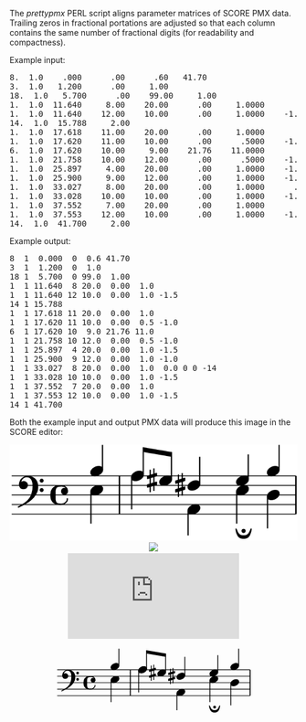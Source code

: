 The _prettypmx_ PERL script aligns parameter matrices of SCORE PMX
data.  Trailing zeros in fractional portations are adjusted so that
each column contains the same number of fractional digits (for
readability and compactness).

Example input:

<pre>
8.  1.0    .000      .00      .60   41.70
3.  1.0   1.200      .00     1.00
18.  1.0   5.700      .00    99.00     1.00
1.  1.0  11.640     8.00    20.00      .00     1.0000
1.  1.0  11.640    12.00    10.00      .00     1.0000    -1.50
14.  1.0  15.788     2.00
1.  1.0  17.618    11.00    20.00      .00     1.0000
1.  1.0  17.620    11.00    10.00      .00      .5000    -1.00      .00
6.  1.0  17.620    10.00     9.00    21.76    11.0000
1.  1.0  21.758    10.00    12.00      .00      .5000    -1.00      .00
1.  1.0  25.897     4.00    20.00      .00     1.0000    -1.50
1.  1.0  25.900     9.00    12.00      .00     1.0000    -1.00
1.  1.0  33.027     8.00    20.00      .00     1.0000      .00      .00      .00   -14.00
1.  1.0  33.028    10.00    10.00      .00     1.0000    -1.50
1.  1.0  37.552     7.00    20.00      .00     1.0000
1.  1.0  37.553    12.00    10.00      .00     1.0000    -1.50
14.  1.0  41.700     2.00
</pre>

Example output:

<pre>
8  1  0.000  0  0.6 41.70
3  1  1.200  0  1.0
18 1  5.700  0 99.0  1.00
1  1 11.640  8 20.0  0.00  1.0
1  1 11.640 12 10.0  0.00  1.0 -1.5
14 1 15.788 
1  1 17.618 11 20.0  0.00  1.0
1  1 17.620 11 10.0  0.00  0.5 -1.0
6  1 17.620 10  9.0 21.76 11.0
1  1 21.758 10 12.0  0.00  0.5 -1.0
1  1 25.897  4 20.0  0.00  1.0 -1.5
1  1 25.900  9 12.0  0.00  1.0 -1.0
1  1 33.027  8 20.0  0.00  1.0  0.0 0 0 -14
1  1 33.028 10 10.0  0.00  1.0 -1.5
1  1 37.552  7 20.0  0.00  1.0
1  1 37.553 12 10.0  0.00  1.0 -1.5
14 1 41.700
</pre>

Both the example input and output PMX data will produce this image in the SCORE editor:

<center>
   <img type="image/svg+xml" src="example/example.svg?raw=true">
</center>

<center>
   <img type="image/svg+xml" src="http://htmlpreview.github.com/?http://raw.github.com/craigsapp/prettypmx/master/example/example.svg">
</center>

<center>
   <object type="image/svg+xml" data="http://htmlpreview.github.com/?http://raw.github.com/craigsapp/prettypmx/master/example/example.svg">
</object>
</center>

<center>
   <embed type="image/svg+xml" src="http://htmlpreview.github.com/?http://raw.github.com/craigsapp/prettypmx/master/example/example.svg">
</center>

<center>
<?xml version="1.0"?>
<!DOCTYPE svg PUBLIC "-//W3C//DTD SVG 1.1//EN"
  "http://www.w3.org/Graphics/SVG/1.1/DTD/svg11.dtd">

<svg version="1.1"
     xmlns="http://www.w3.org/2000/svg"
     xmlns:xlink="http://www.w3.org/1999/xlink"
     viewBox="37 0 114 38"
     width="342" height="114">
<g transform="translate(0,86) scale(1,-1) scale(.01800) translate(2100,27250)" stroke-linejoin="round" color="black" stroke="currentColor" fill="none" stroke-width="26.7067"  fill-rule="evenodd">
<defs>
<g id="P00">
<path  d="
M118 -168
L162 -168
L200 -162
L256 -143
L306 -118
L350 -87
L368 -68
L400 -31
L418 6
L425 43
L425 68
L418 93
L412 106
L393 131
L368 150
L356 156
L337 162
L306 168
L262 168
L225 162
L187 150
L168 143
L118 118
L75 87
L56 68
L25 31
L6 -6
L0 -43
L0 -68
L6 -93
L12 -106
L31 -131
L56 -150
L68 -156
L87 -162
L118 -168
Z" fill="currentColor"/>
</g>
</defs>
<defs>
<g id="P01">
<path  d="
M-356 400
L-356 -425
M-218 -375
L-218 450
"/>
<path  d="
M-125 212
L-125 262
L-450 162
L-450 81
L-125 181
L-125 212
Z" fill="currentColor"/>
<path  d="
M-125 -93
L-125 -56
L-450 -156
L-450 -237
L-125 -137
L-125 -93
Z" fill="currentColor"/>
</g>
</defs>
<path stroke-width="20.0300" d="
M0 -24000
L6255 -24000
M0 -23790
L6255 -23790
M0 -23580
L6255 -23580
M0 -23370
L6255 -23370
M0 -23160
L6255 -23160
"/>
<path  d="
M180 -23381
L187 -23400
L198 -23415
L213 -23430
L232 -23437
L255 -23441
L262 -23441
L288 -23437
L307 -23430
L322 -23418
L333 -23403
L341 -23388
L345 -23366
L345 -23355
L341 -23336
L333 -23321
L318 -23306
L307 -23298
L292 -23291
L273 -23287
L255 -23287
L232 -23295
L221 -23302
L210 -23321
L198 -23310
L202 -23283
L210 -23261
L217 -23246
L236 -23216
L213 -23238
L202 -23253
L195 -23268
L183 -23298
L176 -23328
L176 -23351
L180 -23381
Z" fill="currentColor"/>
<path  d="
M236 -23216
L262 -23197
L285 -23186
L307 -23178
L330 -23175
"/>
<path  d="
M277 -23782
L322 -23756
L375 -23722
L431 -23677
L480 -23628
L502 -23598
L528 -23561
L543 -23531
L558 -23497
L566 -23471
L570 -23445
L573 -23411
L573 -23385
L570 -23347
L562 -23321
L551 -23291
L540 -23268
L521 -23242
L502 -23223
L480 -23208
L465 -23197
L438 -23186
L412 -23178
L378 -23175
L330 -23175
L375 -23182
L393 -23190
L416 -23205
L438 -23231
L450 -23250
L461 -23280
L468 -23317
L472 -23362
L472 -23403
L468 -23463
L461 -23505
L453 -23538
L442 -23576
L423 -23617
L408 -23643
L386 -23673
L360 -23703
L345 -23718
L318 -23741
L288 -23763
L266 -23778
L221 -23805
L150 -23842
L150 -23846
L198 -23823
L277 -23782
Z" fill="currentColor"/>
<path  d="
M633 -23272
L637 -23280
L645 -23291
L656 -23295
L667 -23295
L678 -23291
L686 -23280
L690 -23272
L690 -23257
L686 -23250
L678 -23238
L667 -23235
L656 -23235
L645 -23238
L637 -23250
L633 -23257
L633 -23272
Z" fill="currentColor"/>
<path  d="
M633 -23478
L637 -23486
L645 -23497
L656 -23501
L667 -23501
L678 -23497
L686 -23486
L690 -23478
L690 -23463
L686 -23456
L678 -23445
L667 -23441
L656 -23441
L645 -23445
L637 -23456
L633 -23463
L633 -23478
Z" fill="currentColor"/>
<path  d="
M1226 -23651
L1226 -23685
L1215 -23718
L1181 -23752
L1147 -23775
L1091 -23786
L1057 -23786
M1068 -23381
L1102 -23381
L1158 -23392
L1181 -23403
L1215 -23437
L1226 -23482
L1226 -23505
"/>
<path  d="
M1080 -23786
L1035 -23786
L978 -23775
L933 -23752
L911 -23730
L888 -23696
L877 -23673
L866 -23617
L866 -23561
L877 -23493
L900 -23448
L933 -23415
L967 -23392
L1023 -23381
L1080 -23381
L1012 -23392
L978 -23415
L967 -23437
L956 -23482
L956 -23685
L967 -23730
L978 -23752
L1012 -23775
L1080 -23786
Z" fill="currentColor"/>
<path  d="
M1226 -23516
L1215 -23538
L1203 -23550
L1181 -23561
L1147 -23561
L1125 -23550
L1113 -23538
L1102 -23516
L1102 -23482
L1113 -23460
L1125 -23448
L1147 -23437
L1181 -23437
L1203 -23448
L1215 -23460
L1226 -23482
L1226 -23516
Z" fill="currentColor"/>
<use transform="translate(1746,-23475) scale(.600)" stroke-width="44.511" xlink:href="#P00"/>
<path  d="
M1746 -23506
L1746 -24210
"/>
<use transform="translate(1746,-23055) scale(.600)" stroke-width="44.511" xlink:href="#P00"/>
<path  d="
M2001 -23023
L2001 -22477
"/>
<path  d="
M2368 -24000
L2368 -23160
M2374 -24000
L2374 -23160
"/>
<use transform="translate(2642,-23160) scale(.600)" stroke-width="44.511" xlink:href="#P00"/>
<path  d="
M2642 -23191
L2642 -23895
"/>
<use transform="translate(2643,-23160) scale(.600)" stroke-width="44.511" xlink:href="#P00"/>
<path  d="
M2898 -23128
L2898 -22530
"/>
<path stroke-width=".0000" d="
M3519 -22740
L3519 -22635
L2898 -22530
L2898 -22635
L3519 -22740
L3519 -22635
Z" fill="currentColor"/>
<use transform="translate(3263,-23265) scale(.600)" stroke-width="44.511" xlink:href="#P00"/>
<use transform="translate(3263,-23265) scale(.600)" stroke-width="44.511" xlink:href="#P01"/>
<path  d="
M3518 -23233
L3518 -22635
"/>
<use transform="translate(3884,-23895) scale(.600)" stroke-width="44.511" xlink:href="#P00"/>
<path  d="
M3884 -23926
L3884 -24472
"/>
<use transform="translate(3885,-23370) scale(.600)" stroke-width="44.511" xlink:href="#P00"/>
<use transform="translate(3885,-23370) scale(.600)" stroke-width="44.511" xlink:href="#P01"/>
<path  d="
M4140 -23338
L4140 -22740
"/>
<use transform="translate(4954,-23475) scale(.600)" stroke-width="44.511" xlink:href="#P00"/>
<path  d="
M4954 -23506
L4954 -24210
"/>
<path  d="
M5272 -24330
L5265 -24371
L5254 -24412
L5242 -24442
L5231 -24465
L5216 -24487
L5197 -24506
L5171 -24521
L5149 -24528
L5122 -24532
L5089 -24532
L5062 -24528
L5040 -24521
L5014 -24506
L4995 -24487
L4980 -24465
L4969 -24442
L4957 -24412
L4946 -24371
L4939 -24330
L4965 -24390
L4976 -24412
L4984 -24423
L4999 -24442
L5021 -24461
L5036 -24468
L5047 -24472
L5059 -24476
L5081 -24480
L5130 -24480
L5152 -24476
L5164 -24472
L5175 -24468
L5190 -24461
L5212 -24442
L5227 -24423
L5235 -24412
L5246 -24390
L5272 -24330
Z" fill="currentColor"/>
<path  d="
M5137 -24378
L5130 -24393
L5115 -24401
L5096 -24401
L5081 -24393
L5074 -24378
L5074 -24360
L5081 -24348
L5096 -24341
L5115 -24341
L5130 -24348
L5137 -24360
L5137 -24378
Z" fill="currentColor"/>
<use transform="translate(4954,-23265) scale(.600)" stroke-width="44.511" xlink:href="#P00"/>
<path  d="
M5209 -23233
L5209 -22687
"/>
<use transform="translate(5632,-23580) scale(.600)" stroke-width="44.511" xlink:href="#P00"/>
<path  d="
M5632 -23611
L5632 -24315
"/>
<use transform="translate(5632,-23055) scale(.600)" stroke-width="44.511" xlink:href="#P00"/>
<path  d="
M5887 -23023
L5887 -22477
"/>
<path  d="
M6255 -24000
L6255 -23160
M6261 -24000
L6261 -23160
"/>
</g>
</svg>
<?SCORE version="4"
#SVG_SCALE: 3
8  1  0.000  0  0.6 41.70
3  1  1.200  0  1.0
18 1  5.700  0 99.0   1.00
1  1 11.640  8 20.0   0.00  1.0
1  1 11.640 12 10.0   0.00  1.0 -1.5
14 1 15.788
1  1 17.618 11 20.0   0.00  1.0
1  1 17.620 11 10.0   0.00  0.5 -1.0
6  1 17.620 10  9.0  21.76 11.0
1  1 21.758 10 12.0   0.00  0.5 -1.0
1  1 25.897  4 20.0   0.00  1.0 -1.5
1  1 25.900  9 12.0   0.00  1.0 -1.0
1  1 33.027  8 20.0   0.00  1.0  0.0 0 0 -14
1  1 33.028 10 10.0   0.00  1.0 -1.5
1  1 37.552  7 20.0   0.00  1.0
1  1 37.553 12 10.0   0.00  1.0 -1.5
14 1 41.700
?>
</center>


